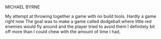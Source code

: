 MICHAEL BYRNE

My attempt at throwing together a game with no build tools.
Hardly a game right now
The goal was to make a game called dodgeball where little red enemies would fly around and the player tried to avoid them
I definitely bit off more than I could chew with the amount of time I had, 
